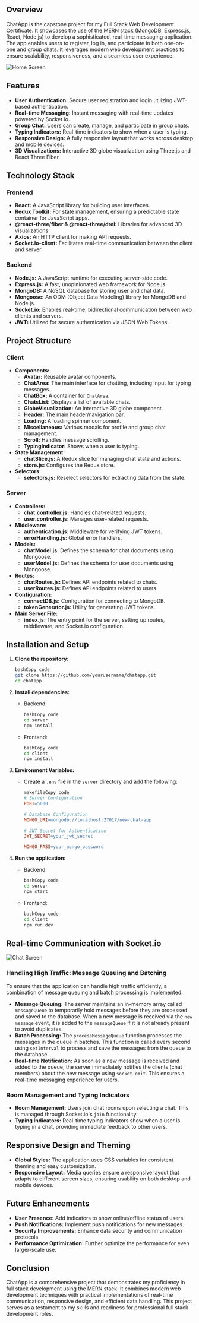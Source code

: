 ## Overview

ChatApp is the capstone project for my Full Stack Web Development Certificate. It showcases the use of the MERN stack (MongoDB, Express.js, React, Node.js) to develop a sophisticated, real-time messaging application. The app enables users to register, log in, and participate in both one-on-one and group chats. It leverages modern web development practices to ensure scalability, responsiveness, and a seamless user experience.

![Home Screen](./screenshots/Screenshot%202024-07-21%20234910.png)


## Features

- **User Authentication:** Secure user registration and login utilizing JWT-based authentication.
- **Real-time Messaging:** Instant messaging with real-time updates powered by Socket.io.
- **Group Chat:** Users can create, manage, and participate in group chats.
- **Typing Indicators:** Real-time indicators to show when a user is typing.
- **Responsive Design:** A fully responsive layout that works across desktop and mobile devices.
- **3D Visualizations:** Interactive 3D globe visualization using Three.js and React Three Fiber.

## Technology Stack

### Frontend

- **React:** A JavaScript library for building user interfaces.
- **Redux Toolkit:** For state management, ensuring a predictable state container for JavaScript apps.
- **@react-three/fiber & @react-three/drei:** Libraries for advanced 3D visualizations.
- **Axios:** An HTTP client for making API requests.
- **Socket.io-client:** Facilitates real-time communication between the client and server.

### Backend

- **Node.js:** A JavaScript runtime for executing server-side code.
- **Express.js:** A fast, unopinionated web framework for Node.js.
- **MongoDB:** A NoSQL database for storing user and chat data.
- **Mongoose:** An ODM (Object Data Modeling) library for MongoDB and Node.js.
- **Socket.io:** Enables real-time, bidirectional communication between web clients and servers.
- **JWT:** Utilized for secure authentication via JSON Web Tokens.

## Project Structure

### Client

- **Components:**
    - **Avatar:** Reusable avatar components.
    - **ChatArea:** The main interface for chatting, including input for typing messages.
    - **ChatBox:** A container for `ChatArea`.
    - **ChatsList:** Displays a list of available chats.
    - **GlobeVisualization:** An interactive 3D globe component.
    - **Header:** The main header/navigation bar.
    - **Loading:** A loading spinner component.
    - **Miscellaneous:** Various modals for profile and group chat management.
    - **Scroll:** Handles message scrolling.
    - **TypingIndicator:** Shows when a user is typing.
- **State Management:**
    - **chatSlice.js:** A Redux slice for managing chat state and actions.
    - **store.js:** Configures the Redux store.
- **Selectors:**
    - **selectors.js:** Reselect selectors for extracting data from the state.

### Server

- **Controllers:**
    - **chat.controller.js:** Handles chat-related requests.
    - **user.controller.js:** Manages user-related requests.
- **Middleware:**
    - **authentication.js:** Middleware for verifying JWT tokens.
    - **errorHandling.js:** Global error handlers.
- **Models:**
    - **chatModel.js:** Defines the schema for chat documents using Mongoose.
    - **userModel.js:** Defines the schema for user documents using Mongoose.
- **Routes:**
    - **chatRoutes.js:** Defines API endpoints related to chats.
    - **userRoutes.js:** Defines API endpoints related to users.
- **Configuration:**
    - **connectDB.js:** Configuration for connecting to MongoDB.
    - **tokenGenerator.js:** Utility for generating JWT tokens.
- **Main Server File:**
    - **index.js:** The entry point for the server, setting up routes, middleware, and Socket.io configuration.

## Installation and Setup

1. **Clone the repository:**
    
    ```bash
    bashCopy code
    git clone https://github.com/yourusername/chatapp.git
    cd chatapp
    
    ```
    
2. **Install dependencies:**
    - Backend:
        
        ```bash
        bashCopy code
        cd server
        npm install
        
        ```
        
    - Frontend:
        
        ```bash
        bashCopy code
        cd client
        npm install
        
        ```
        
3. **Environment Variables:**
    - Create a `.env` file in the `server` directory and add the following:
        
        ```makefile
        makefileCopy code
        # Server Configuration
        PORT=5000
        
        # Database Configuration
        MONGO_URI=mongodb://localhost:27017/new-chat-app
        
        # JWT Secret for Authentication
        JWT_SECRET=your_jwt_secret
        
        MONGO_PASS=your_mongo_password
        
        ```
        
4. **Run the application:**
    - Backend:
        
        ```bash
        bashCopy code
        cd server
        npm start
        
        ```
        
    - Frontend:
        
        ```bash
        bashCopy code
        cd client
        npm run dev
        
        ```
        

## Real-time Communication with Socket.io
![Chat Screen](./screenshots/Screenshot%202024-07-21%20234825.png)

### Handling High Traffic: Message Queuing and Batching

To ensure that the application can handle high traffic efficiently, a combination of message queuing and batch processing is implemented.

- **Message Queuing:** The server maintains an in-memory array called `messageQueue` to temporarily hold messages before they are processed and saved to the database. When a new message is received via the `new message` event, it is added to the `messageQueue` if it is not already present to avoid duplicates.
- **Batch Processing:** The `processMessageQueue` function processes the messages in the queue in batches. This function is called every second using `setInterval` to process and save the messages from the queue to the database.
- **Real-time Notification:** As soon as a new message is received and added to the queue, the server immediately notifies the clients (chat members) about the new message using `socket.emit`. This ensures a real-time messaging experience for users.

### Room Management and Typing Indicators

- **Room Management:** Users join chat rooms upon selecting a chat. This is managed through Socket.io's `join` functionality.
- **Typing Indicators:** Real-time typing indicators show when a user is typing in a chat, providing immediate feedback to other users.

## Responsive Design and Theming

- **Global Styles:** The application uses CSS variables for consistent theming and easy customization.
- **Responsive Layout:** Media queries ensure a responsive layout that adapts to different screen sizes, ensuring usability on both desktop and mobile devices.

## Future Enhancements

- **User Presence:** Add indicators to show online/offline status of users.
- **Push Notifications:** Implement push notifications for new messages.
- **Security Improvements:** Enhance data security and communication protocols.
- **Performance Optimization:** Further optimize the performance for even larger-scale use.

## Conclusion

ChatApp is a comprehensive project that demonstrates my proficiency in full stack development using the MERN stack. It combines modern web development techniques with practical implementations of real-time communication, responsive design, and efficient data handling. This project serves as a testament to my skills and readiness for professional full stack development roles.


